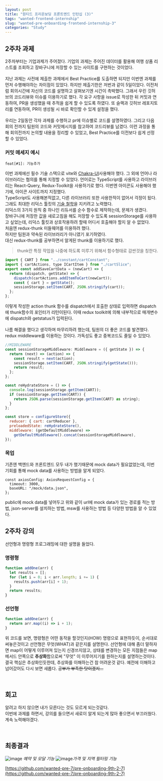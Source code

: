 ```yaml
---
layout: post
title: "원티드 프리온보딩 프론트엔드 인턴십 (3)"
tags: "wanted-frontend-internship"
slug: "wanted-pre-onboarding-frontend-internship-3"
categories: "Study"
---
```


## 2주차 과제

2주차부터는 기업과제가 주어졌다. 기업의 과제는 주어진 데이터를 활용해 여행 상품 리스트를 조회하고 장바구니에 저장할 수 있는 사이트를 구현하는 것이었다.  
<br>
지난 과제는 사전에 제출한 과제에서 Best Practice를 도출하면 되지만 이번엔 과제를 먼저 수행해야하는 차이점이 있었다. 하지만 제출기한은 저번과 같이 5일이었다. 이전처럼 회의시간에 자신의 코드를 설명하고 살펴보기엔 시간이 촉박했다. 그래서 우린 깃허브의 코드리뷰와 이슈를 이용하기로 했다. 각 요구 사항을 issue로 작성한 뒤 커밋과 연동하여, PR을 생성했을 때 추적을 쉽게 할 수 있도록 하였다. 또 슬랙과 깃허브 레포지토리를 연동하여, PR이 생성될 시 바로 확인할 수 있게 설정을 했다.  
<br>
우리는 2일동안 각자 과제를 수행하고 pr에 이슈별로 코드를 설명하였다. 그리고 다음 회의 전까지 팀원의 코드와 커밋메시지를 참고하여 코드리뷰를 남겼다. 이런 과정을 통해 회의전까지 논의할 내용을 정리할 수 있었고, Best Practice를 이전보다 쉽게 선정할 수 있었다.

### 커밋 메세지 예시

```
feat[#1]: 기능추가
```

이번 과제에선 필수 기술 스택으로 vite와 [Chakra-UI](https://chakra-ui.com/)사용해야 했다. 그 외에 언어나 라이브러리는 협의를 통해 지정할 수 있었다. 언어로는 TypeScript를 사용하고 라이브러리는 React-Query, Redux-Toolkit을 사용하기로 했다. 이번엔 아이콘도 사용해야 했기에, 아이콘 사이트까지 지정했다.
<br>
TypeScript도 사용해본적없고, 다른 라이브러리 또한 사용한적이 없어서 걱정이 됬다. 그래도 최대한 리덕스 툴킷의 [기술 철학](https://ko.redux.js.org/understanding/thinking-in-redux/three-principles)을 지키려고 노력했다.
<br>
리덕스의 3가지 원칙 중 하나인 리듀서를 순수 함수로 제작하는데, 문제가 생겼다.  
장바구니에 저장한 값을 새로고침을 해도 저장할 수 있도록 sessionStorage를 사용하고 싶었는데, 리덕스 툴킷과 상호작용하려 할때 어디서 호출해야 할지 알 수 없었다.  
처음엔 redux-thunk 미들웨어를 이용하려 했다.  
하지만 팀원과 약속된 라이브러리가 아니였기 포기하였다.  
대신 redux-thunk를 공부하면서 알게된 thunk를 이용하기로 했다.

> thunk란 특정 작업을 나중에 하도록 미루기 위해서 함수형태로 감싼것을 칭한다.

```javascript
import { CART } from "../constant/cartConstant";
import { cartActions, type ICartItem } from "./cartSlice";
export const addSaveCartData = (newCart) => {
  return (dispatch, getState) => {
    dispatch(cartActions.addItemToCart(newCart));
    const { cart } = getState();
    sessionStorage.setItem(CART, JSON.stringify(cart));
  };
};
```

이렇게 작성한 action thunk 함수를 dispatch에서 호출한 상태로 입력하면 dispatch에 thunk함수의 포인터가 리턴이된다. 이때 redux toolkit에 의해 내부적으로 매개변수에 dispatch와 getstatus가 입력된다.  
<br>
나름 해결을 했다고 생각하며 마무리하려 했는데, 팀원의 더 좋은 코드를 발견했다. redux middleware를 이용하는 것이다. 가독성도 좋고 중복코드도 줄일 수 있었다.

```javascript
//MIDDLEWARE
const sessionStorageMiddleware: Middleware = ({ getState }) => {
  return (next) => (action) => {
    const result = next(action);
    sessionStorage.setItem(CART, JSON.stringify(getState()));
    return result;
  };
};

const reHydrateStore = () => {
  console.log(sessionStorage.getItem(CART));
  if (sessionStorage.getItem(CART)) {
    return JSON.parse(sessionStorage.getItem(CART) as string);
  }
};

const store = configureStore({
  reducer: { cart: cartReducer },
  preloadedState: reHydrateStore(),
  middleware: (getDefaultMiddleware) =>
    getDefaultMiddleware().concat(sessionStorageMiddleware),
});
```

### 목업

기존엔 백엔드와 프론트엔드 모두 내가 했기때문에 mock data가 필요없었는데, 이번기회를 통해 mock data를 사용하는 방법을 알게 되었다.

```
const axiosConfig: AxiosRequestConfig = {
  timeout: 3000,
  baseURL: "/mock/data.json",
};
```

public에 mock data를 넣어두고 위와 같이 url에 mock data가 있는 경로를 적는 방법, json-server를 설치하는 방법, msw를 사용하는 방법 등 다양한 방법을 알 수 있었다.
<br>

## 2주차 강의

선언형과 명령형 프로그래밍에 대한 설명을 들었다.

### 명령형

```javascript
function addOne(arr) {
  let results = [];
  for (let i = 0; i < arr.length; i += 1) {
    results.push(arr[i] + 1);
  }
  return results;
}
```

### 선언형

```javascript
function addOne(arr) {
  return arr.map((i) => i + 1);
}
```

위 코드를 보면, 명령형은 어떤 동작을 할것인지(HOW) 명령으로 표현하듯이, 순서대로 써놓은것이고 선언형은 무엇(WHAT)과 같은지를 설명한다. 선언형에 대해 좀더 말하자면 map이 어떻게 이루어져 있는지 신경쓰지않고, 상태를 변경하는 모든 지점들은 map 메서드 안쪽으로 **추상화**함으로써 "무엇" 이 이루어지기를 원하는지를 설명하는것이다.
결국 핵심은 추상화인듯한데, 추상화를 이해하는건 참 어려운것 같다. 예전에 이해하고 넘어갔어도 다시 보면 새롭다. ~~공부가 부족한 탓이겠지...~~

<br>

## 회고

알려고 하지 않으면 내가 모른다는 것도 모르게 되는것같다.  
이번에 과제를 하면서, 강의를 들으면서 새로이 알게 되는게 많아 좋으면서 부끄러웠다.
계속 노력해야겠다.

<br>

## 최종결과

![image](https://user-images.githubusercontent.com/86880916/224321973-32aa063d-f024-4052-a15c-93f87244d5a3.gif)
_예약 및 모달 기능_
![image](https://user-images.githubusercontent.com/86880916/224322115-b3d492c5-61a4-4cd2-b13f-3081c69eaf30.gif)_가격 및 지역 필터링 기능_
<br/>

[https://github.com/wanted-pre-7/pre-onboarding-9th-2-7](https://github.com/wanted-pre-7/pre-onboarding-9th-2-7)
